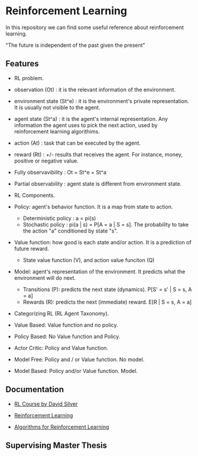 # Reinforcement Learning

In this repository we can find some useful reference about reinforcement learning.

"The future is independent of the past given the present"

## Features

* RL problem.

 - observation (Ot) : it is the relevant information of the environment.
 - environment state (St^e) : it is the environment's private representation. It is usually not visible to the agent.
 - agent state (St^a) : it is the agent's internal representation. Any information the agent uses to pick the next action, used by reinforcement learning algorithims.
 - action (At) : task that can be executed by the agent.
 - reward (Rt) : +/- results that receives the agent. For instance, money, positive or negative value.

 - Fully observavibility : Ot = St^e = St^a
 - Partial observability : agent state is different from environment state.


* RL Components.

 - Policy: agent's behavior function. It is a map from state to action.

   - Deterministic policy : a = pi(s)
   - Stochastic policy : pi(a | s) = P[A = a | S = s]. The probability to take the action "a" conditioned by state "s".

 - Value function: how good is each state and/or action. It is a prediction of future reward.

   - State value function (V), and action value funciton (Q)

 - Model: agent's representation of the environment. It predicts what the environment will do next.

   - Transitions (P): predicts the next state (dynamics).  P[S' = s' | S = s, A = a]
   - Rewards (R): predicts the next (immediate) reward. E[R | S = s, A = a]


* Categorizing RL (RL Agent Taxonomy).

 - Value Based: Value function and no policy. 

 - Policy Based: No Value function and Policy.

 - Actor Critic: Policy and Value function. 

 - Model Free: Policy and / or Value function. No model.

 - Model Based: Policy and/or Value function. Model.



## Documentation

* [RL Course by David Silver](https://www.youtube.com/watch?v=2pWv7GOvuf0)

* [Reinforcement Learning](http://incompleteideas.net/sutton/book/the-book.html)

* [Algorithms for Reinforcement Learning](https://sites.ualberta.ca/~szepesva/papers/RLAlgsInMDPs.pdf)

## Supervising Master Thesis


